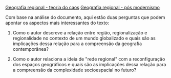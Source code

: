 [Geografia regional - teoria do caos](Geografia%20regional%20-%20teoria%20do%20caos.md)
[Geografia regional - pós modernismo](Geografia%20regional%20-%20pós%20modernismo.md)

Com base na análise do documento, aqui estão duas perguntas que podem apontar os aspectos mais interessantes do texto:

1. Como o autor descreve a relação entre região, regionalização e regionalidade no contexto de um mundo globalizado e quais são as implicações dessa relação para a compreensão da geografia contemporânea?

2. Como o autor relaciona a ideia de "rede regional" com a reconfiguração dos espaços geográficos e quais são as implicações dessa relação para a compreensão da complexidade socioespacial no futuro?